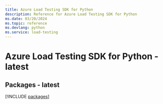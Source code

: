 ```yaml
---
title: Azure Load Testing SDK for Python
description: Reference for Azure Load Testing SDK for Python
ms.date: 03/20/2024
ms.topic: reference
ms.devlang: python
ms.service: load-testing
---
```

# Azure Load Testing SDK for Python - latest

## Packages - latest
[!INCLUDE [packages](load-testing-index.md)]